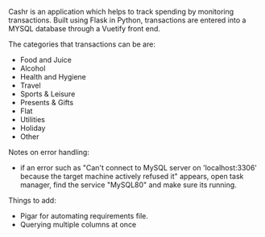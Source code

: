 Cashr is an application which helps to track spending by monitoring transactions. Built using Flask in Python, transactions are entered into a MYSQL database through a Vuetify front end. 

The categories that transactions can be are:
- Food and Juice
- Alcohol
- Health and Hygiene
- Travel
- Sports & Leisure
- Presents & Gifts
- Flat
- Utilities
- Holiday
- Other

Notes on error handling:
- if an error such as "Can't connect to MySQL server on 'localhost:3306' because the target machine actively refused it" appears, open task manager, find the service "MySQL80" and make sure its running.

Things to add:
- Pigar for automating requirements file.
- Querying multiple columns at once